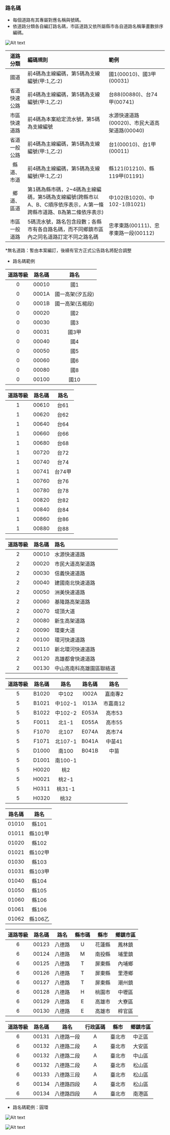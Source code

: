 ### 路名碼
  - 每個道路有其專屬對應名稱與號碼。
  - 依道路分類各自編訂路名碼，市區道路又依所屬縣市各自道路名稱筆畫數排序編碼。
  
  ![Alt text](005.jpg)

道路分類         |   編碼規則  |  範例
:--------------:|:------------|:-----
國道    | 前4碼為主線編碼，第5碼為支線編號(甲:1,乙:2) | 國1(00010)、國3甲(00031) 
省道快速公路  | 前4碼為主線編碼，第5碼為支線編號(甲:1,乙:2) | 台88(00880)、台74甲(00741) 
市區快速道路  | 前4碼為本案給定流水號，第5碼為支線編號 | 水源快速道路(00020)、市民大道高架道路(00040) 
省道一般公路  | 前4碼為主線編碼，第5碼為支線編號(甲:1,乙:2) | 台1(00010)、台1甲(00011) 
縣道、市道    | 前4碼為主線編碼，第5碼為支線編號(甲:1,乙:2) | 縣121(01210)、縣119甲(01191) 
鄉道、區道    | 第1碼為縣市碼，2~4碼為主線編碼，第5碼為支線編號(跨縣市以A、B、C順序依序表示，A:第一條跨縣市道路、B為第二條依序表示) | 中102(B1020)、中102-1(B1021) 
市區一般道路  | 5碼流水號，路名包含段數；各縣市有各自路名碼，而不同鄉鎮市區內之同名道路訂定不同之路名碼 | 忠孝東路(00111)、忠孝東路一段(00112) 

\*無名道路：暫由本案編訂，後續有官方正式公告路名將配合調整

  - 路名碼範例
  
道路等級 | 路名碼  |  路名
:------:|:--------:|:-----:
0       |  00010  |  國1
0       |  0001A  |  國一高架(汐五段)
0       |  0001B  |  國一高架(五楊段)
0       |  00020  |  國2
0       |  00030  |  國3
0       |  00031  |  國3甲
0       |  00040  |  國4
0       |  00050  |  國5
0       |  00060  |  國6
0       |  00080  |  國8
0       |  00100  |  國10

道路等級 | 路名碼  |  路名
:------:|:-------:|:-----:
1       |  00610  |  台61
1       |  00620  |  台62
1       |  00640  |  台64
1       |  00660  |  台66
1       |  00680  |  台68
1       |  00720  |  台72
1       |  00740  |  台74
1       |  00741  |  台74甲
1       |  00760  |  台76
1       |  00780  |  台78
1       |  00820  |  台82
1       |  00840  |  台84
1       |  00860  |  台86
1       |  00880  |  台88

道路等級 | 路名碼  |  路名
:------:|:-------:|:-----
2       |  00010  |  水源快速道路
2       |  00020  |  市民大道高架道路
2       |  00030  |  信義快速道路
2       |  00040  |  建國南北快速道路
2       |  00050  |  洲美快速道路
2       |  00060  |  基隆路高架道路
2       |  00070  |  堤頂大道
2       |  00080  |  新生高架道路
2       |  00090  |  環東大道
2       |  00100  |  環河快速道路
2       |  00110  |  新北環河快速道路
2       |  00120  |  高雄都會快速道路
2       |  00130  |  中山高南科高雄園區聯絡道

道路等級 | 路名碼  |  路名    | 路名碼   |  路名
:------:|:-------:|:-------: |:-------:|:-----:
5       |  B1020  |  中102   |  I002A  |  嘉南專2
5       |  B1021  |  中102-1 |  I013A  |  市嘉南12
5       |  B1022  |  中102-2 |  E053A  |  高市53
5       |  F0011  |  北1-1   |  E055A  |  高市55
5       |  F1070  |  北107   |  E074A  |  高市74
5       |  F1071  |  北107-1 |  B041A  |  中苗41
5       |  D1000  |  南100   |  B041B  |  中苗
5       |  D1001  |  南100-1 |  
5       |  H0020  |  桃2     |  
5       |  H0021  |  桃2-1   |  
5       |  H0311  |  桃31-1  |  
5       |  H0320  |  桃32    | 

路名碼  |  路名
:-----:|:-----:
01010  |  縣101
01011  |  縣101甲
01020  |  縣102
01021  |  縣102甲
01030  |  縣103
01031  |  縣103甲
01040  |  縣104
01050  |  縣105
01060  |  縣106
01061  |  縣106
01062  |  縣106乙

道路等級 | 路名碼  |  路名    |  縣市碼  |  縣市 |  鄉鎮市區
:------:|:-------:|:-------: |:-------:|:-----:|:-------:
6       |  00123  |  八德路   |   U    | 花蓮縣 | 鳳林鎮
6       |  00124  |  八德路   |   M    | 南投縣 | 埔里鎮
6       |  00125  |  八德路   |   T    | 屏東縣 | 內埔鄉
6       |  00126  |  八德路   |   T    | 屏東縣 | 里港鄉
6       |  00127  |  八德路   |   T    | 屏東縣 | 潮州鎮
6       |  00128  |  八德路   |   H    | 桃園市 | 中壢區
6       |  00129  |  八德路   |   E    | 高雄市 | 大寮區
6       |  00130  |  八德路   |   E    | 高雄市 | 梓官區

道路等級 | 路名碼  |    路名    | 行政區碼 |  縣市 |  鄉鎮市區
:------:|:-------:|:--------: |:-------:|:-----:|:-------:
6       |  00131  |  八德路一段   |   A    | 臺北市 | 中正區
6       |  00132  |  八德路二段   |   A    | 臺北市 | 大安區
6       |  00132  |  八德路二段   |   A    | 臺北市 | 中山區
6       |  00132  |  八德路二段   |   A    | 臺北市 | 松山區
6       |  00133  |  八德路三段   |   A    | 臺北市 | 松山區
6       |  00134  |  八德路四段   |   A    | 臺北市 | 松山區
6       |  00134  |  八德路四段   |   A    | 臺北市 | 南港區

  
  - 路名碼範例：圓環
  
  ![Alt text](006.jpg) 
  
  ![Alt text](007.jpg)
  
  
